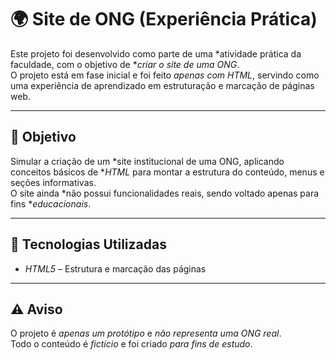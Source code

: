 # 🌍 Site de ONG (Experiência Prática)

Este projeto foi desenvolvido como parte de uma *atividade prática da faculdade, com o objetivo de **criar o site de uma ONG*.  
O projeto está em fase inicial e foi feito *apenas com HTML*, servindo como uma experiência de aprendizado em estruturação e marcação de páginas web.

---

## 🎯 Objetivo
Simular a criação de um *site institucional de uma ONG, aplicando conceitos básicos de **HTML* para montar a estrutura do conteúdo, menus e seções informativas.  
O site ainda *não possui funcionalidades reais, sendo voltado apenas para fins **educacionais*.

---

## 🧠 Tecnologias Utilizadas
- *HTML5* – Estrutura e marcação das páginas  

---

## ⚠ Aviso
O projeto é *apenas um protótipo* e *não representa uma ONG real*.  
Todo o conteúdo é *fictício* e foi criado *para fins de estudo*.